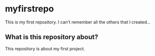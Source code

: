 # myfirstrepo
This is my first repository. I can't remember all the others that I created...

## What is this repository about?
This repository  is about my first project.
